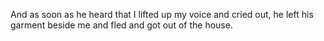 And as soon as he heard that I lifted up my voice and cried out, he left his garment beside me and fled and got out of the house.
